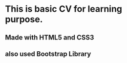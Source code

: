 # This is basic CV for learning purpose.
## Made with HTML5 and CSS3
## also used Bootstrap Library
